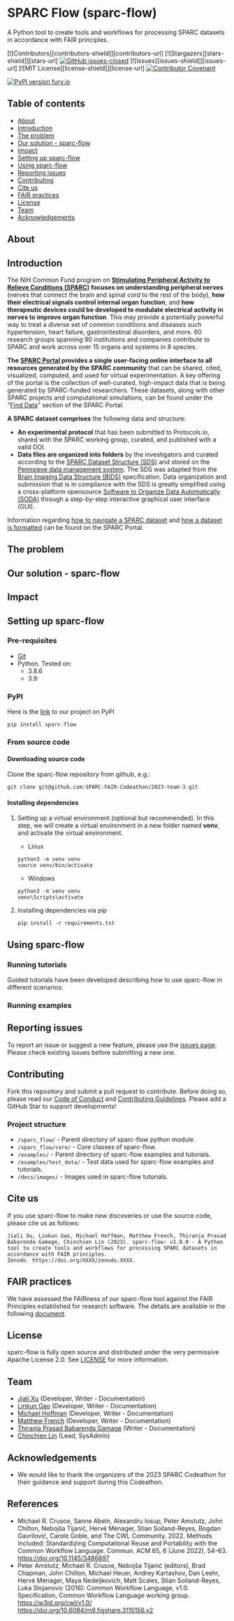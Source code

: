 # SPARC Flow (sparc-flow)
A Python tool to create tools and workflows for processing SPARC datasets in accordance with FAIR principles.

[![Contributors][contributors-shield]][contributors-url]
[![Stargazers][stars-shield]][stars-url]
[![GitHub issues-closed](https://img.shields.io/github/issues-closed/SPARC-FAIR-Codeathon/2023-team-3.svg)](https://GitHub.com/SPARC-FAIR-Codeathon/2023-team-3/issues?q=is%3Aissue+is%3Aclosed)
[![Issues][issues-shield]][issues-url]
[![MIT License][license-shield]][license-url]
[![Contributor Covenant](https://img.shields.io/badge/Contributor%20Covenant-2.1-4baaaa.svg)](code_of_conduct.md)
<!--* [![DOI](https://zenodo.org/badge/XXXX.svg)](https://zenodo.org/badge/latestdoi/XXXXX) -->
[![PyPI version fury.io](https://badge.fury.io/py/sparc-flow.svg)](https://pypi.python.org/pypi/sparc-flow/)

## Table of contents
* [About](#about)
* [Introduction](#introduction)
* [The problem](#the-problem)
* [Our solution - sparc-flow](#our-solution---sparc-flow)
* [Impact](#impact)
* [Setting up sparc-flow](#setting-up-sparc-flow)
* [Using sparc-flow](#using-sparc-flow)
* [Reporting issues](#reporting-issues)
* [Contributing](#contributing)
* [Cite us](#cite-us)
* [FAIR practices](#fair-practices)
* [License](#license)
* [Team](#team)
* [Acknowledgements](#acknowledgements)

## About


## Introduction
The NIH Common Fund program on **[Stimulating Peripheral Activity to Relieve Conditions (SPARC)](https://commonfund.nih.gov/sparc) focuses on understanding peripheral nerves** (nerves that connect the brain and spinal cord to the rest of the body), **how their electrical signals control internal organ function**, and **how therapeutic devices could be developed to modulate electrical activity in nerves to improve organ function**. This may provide a potentially powerful way to treat a diverse set of common conditions and diseases such hypertension, heart failure, gastrointestinal disorders, and more. 60 research groups spanning 90 institutions and companies contribute to SPARC and work across over 15 organs and systems in 8 species.

**The [SPARC Portal](http://sparc.science/) provides a single user-facing online interface to all resources generated by the SPARC community** that can be shared, cited, visualized, computed, and used for virtual experimentation. A key offering of the portal is the collection of well-curated, high-impact data that is being generated by SPARC-funded researchers. These datasets, along with other SPARC projects and computational simulations, can be found under the "[Find Data](https://sparc.science/data?type=dataset)" section of the SPARC Portal. 

**A SPARC dataset comprises** the following data and structure:
- **An experimental protocol** that has been submitted to Protocols.io, shared with the SPARC working group, curated, and published with a valid DOI.
- **Data files are organized into folders** by the investigators and curated according to the [SPARC Dataset Structure (SDS)](https://docs.sparc.science/docs/overview-of-sparc-dataset-format) and stored on the [Pennsieve data management system](https://sparc.science/resources/2j9lC0YFl5P34wGlkJOb49). The SDS was adapted from the [Brain Imaging Data Structure (BIDS)](https://bids.neuroimaging.io/index.html) specification. Data organization and submission that is in compliance with the SDS is greatly simplified using a cross-platform opensource [Software to Organize Data Automatically (SODA)](https://docs.sodaforsparc.io/) through a step-by-step interactive graphical user interface (GUI).

Information regarding [how to navigate a SPARC dataset](https://docs.sparc.science/docs/navigating-a-sparc-dataset) and [how a dataset is formatted](https://docs.sparc.science/docs/overview-of-sparc-dataset-format) can be found on the SPARC Portal.

## The problem

## Our solution - sparc-flow

## Impact

## Setting up sparc-flow

### Pre-requisites 
- [Git](https://git-scm.com/)
- Python. Tested on:
   - 3.8.6
   - 3.9
   
### PyPI

Here is the [link](https://pypi.org/project/sparc-flow/) to our project on PyPI
```
pip install sparc-flow
```

### From source code

#### Downloading source code
Clone the sparc-flow repository from github, e.g.:
```
git clone git@github.com:SPARC-FAIR-Codeathon/2023-team-3.git
```

#### Installing dependencies

1. Setting up a virtual environment (optional but recommended). 
   In this step, we will create a virtual environment in a new folder named **venv**, 
   and activate the virtual environment.
   
   * Linux
   ```
   python3 -m venv venv
   source venv/bin/activate
   ```
   
   * Windows
   ```
   python3 -m venv venv
   venv\Scripts\activate
   ```
   
2. Installing dependencies via pip
    ```
    pip install -r requirements.txt
    ```

## Using sparc-flow

### Running tutorials

Guided tutorials have been developed describing how to use sparc-flow in different scenarios:

### Running examples

## Reporting issues 
To report an issue or suggest a new feature, please use the [issues page](https://github.com/SPARC-FAIR-Codeathon/2023-team-3/issues). Please check existing issues before submitting a new one.

## Contributing
Fork this repository and submit a pull request to contribute. Before doing so, please read our [Code of Conduct](https://github.com/SPARC-FAIR-Codeathon/2023-team-3/blob/main/CODE_OF_CONDUCT.md) and [Contributing Guidelines](https://github.com/SPARC-FAIR-Codeathon/2023-team-3/blob/main/CONTRIBUTING.md). Please add a GitHub Star to support developments!

### Project structure
* `/sparc_flow/` - Parent directory of sparc-flow python module.
* `/sparc_flow/core/` - Core classes of sparc-flow.
* `/examples/` - Parent directory of sparc-flow examples and tutorials.
* `/examples/test_data/` - Test data used for sparc-flow examples and tutorials.
* `/docs/images/` - Images used in sparc-flow tutorials.

## Cite us
If you use sparc-flow to make new discoveries or use the source code, please cite us as follows:
```
Jiali Xu, Linkun Gao, Michael Hoffman, Matthew French, Thiranja Prasad Babarenda Gamage, Chinchien Lin (2023). sparc-flow: v1.0.0 - A Python tool to create tools and workflows for processing SPARC datasets in accordance with FAIR principles. 
Zenodo. https://doi.org/XXXX/zenodo.XXXX.
```

## FAIR practices
We have assessed the FAIRness of our sparc-flow tool against the FAIR Principles established for research software. The details are available in the following [document](https://docs.google.com/document/d/1l8rj2_ZYOtgT5mfvetQNtaZ8vdoJvuVzxI9XXzdkHHI/edit).

## License
sparc-flow is fully open source and distributed under the very permissive Apache License 2.0. See [LICENSE](https://github.com/SPARC-FAIR-Codeathon/2023-team-3/blob/main/LICENSE) for more information.

## Team
* [Jiali Xu](https://github.com/JialiXu12) (Developer, Writer - Documentation)
* [Linkun Gao](https://github.com/LinkunGao) (Developer, Writer - Documentation)
* [Michael Hoffman](https://github.com/Moffhan) (Developer, Writer - Documentation)
* [Matthew French](https://github.com/frenchmatthew) (Developer, Writer - Documentation)
* [Thiranja Prasad Babarenda Gamage](https://github.com/PrasadBabarendaGamage) (Writer - Documentation)
* [Chinchien Lin](https://github.com/LIN810116) (Lead, SysAdmin)

## Acknowledgements
- We would like to thank the organizers of the 2023 SPARC Codeathon for their guidance and support during this Codeathon.

## References
* Michael R. Crusoe, Sanne Abeln, Alexandru Iosup, Peter Amstutz, John Chilton, Nebojša Tijanić, Hervé Ménager, Stian Soiland-Reyes, Bogdan Gavrilović, Carole Goble, and The CWL Community. 2022. Methods Included: Standardizing Computational Reuse and Portability with the Common Workflow Language. Commun. ACM 65, 6 (June 2022), 54–63. https://doi.org/10.1145/3486897
* Peter Amstutz, Michael R. Crusoe, Nebojša Tijanić (editors), Brad Chapman, John Chilton, Michael Heuer, Andrey Kartashov, Dan Leehr, Hervé Ménager, Maya Nedeljkovich, Matt Scales, Stian Soiland-Reyes, Luka Stojanovic (2016): Common Workflow Language, v1.0. Specification, Common Workflow Language working group. https://w3id.org/cwl/v1.0/ https://doi.org/10.6084/m9.figshare.3115156.v2
